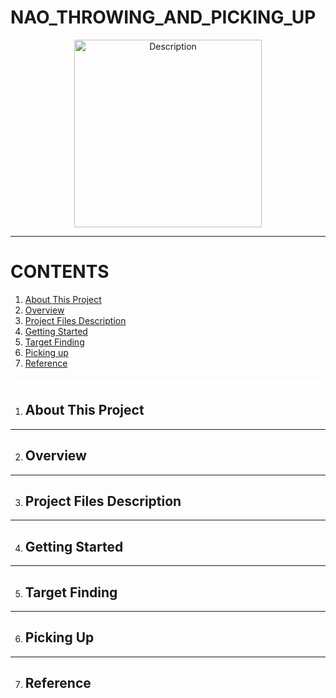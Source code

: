 # NAO_THROWING_AND_PICKING_UP

<div align="center">
  <img src="https://github.com/user-attachments/assets/6fb66904-c973-4e02-b37a-a3b642910db3" alt="Description" width="300"/>
</div>

---

# **CONTENTS**
1. [About This Project](#About-This-Project)
2. [Overview](#Overview)
3. [Project Files Description](#Projet-Files-Description)
4. [Getting Started](#Getting-Started)
5. [Target Finding](#Target-Findng)
6. [Picking up](#Picking-Up)
7. [Reference](Reference)


<hr style="border: 0; height: 5px; background-color: white; margin: 20px 0;">



1. ## About This Project

---
2. ## Overview

---
3. ## Project Files Description

---
4. ## Getting Started

---
5. ## Target Finding

---
6. ## Picking Up

---
7. ## Reference




